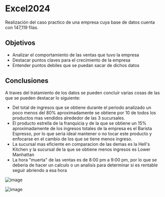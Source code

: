 # Excel2024

Realización del caso practico de una empresa cuya base de datos cuenta con 147,119 filas.

## Objetivos 
- Analizar el comportamiento de las ventas que tuvo la empresa
- Destacar puntos claves para el crecimiento de la empresa
- Entender puntos debiles que se puedan sacar de dichos datos

## Conclusiones
A traves del tratamiento de los datos se pueden concluir varias cosas de las que se pueden destacar lo siguiente:
-  Del total de ingresos que se obtiene durante el periodo analizado un poco menos del 80% aproximadamente se obtiene por 10 de todos los productos mas vendidos alrededor de las 3 sucursales.
-  El producto estrella de la franquicia y de la que se obtiene un 15% aproximadamente de los ingresos totales de la empresa es el Barista Espresso, por lo que seria ideal mantener o no tocar este producto y enfocarse en el cambio de los que se tiene menos ingreso.
-  La sucursal mas eficiente en comparacion de las demas es la Hell's Kitchen y la sucursal de la que se obtiene menos ingresos es Lower Manhattan
-  La hora "muerta" de las ventas es de 8:00 pm a 9:00 pm, por lo que se deberia de hacer un calculo o un analisis para determinar si es rentable seguir abriendo a esa hora

![image](https://github.com/user-attachments/assets/f67ea680-9da3-4be7-b32e-032f2c6830ad)

![image](https://github.com/user-attachments/assets/79b228fe-556b-41c2-8f9e-a6709149fef2)



